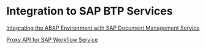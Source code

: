 <!-- loio7402d241ba9440f186819b138cdbd06f -->

# Integration to SAP BTP Services



[Integrating the ABAP Environment with SAP Document Management Service](Integrating_the_ABAP_Environment_with_SAP_Document_Management_Service_6192078.md)

[Proxy API for SAP Workflow Service](Proxy_API_for_SAP_Workflow_Service_059470b.md)

